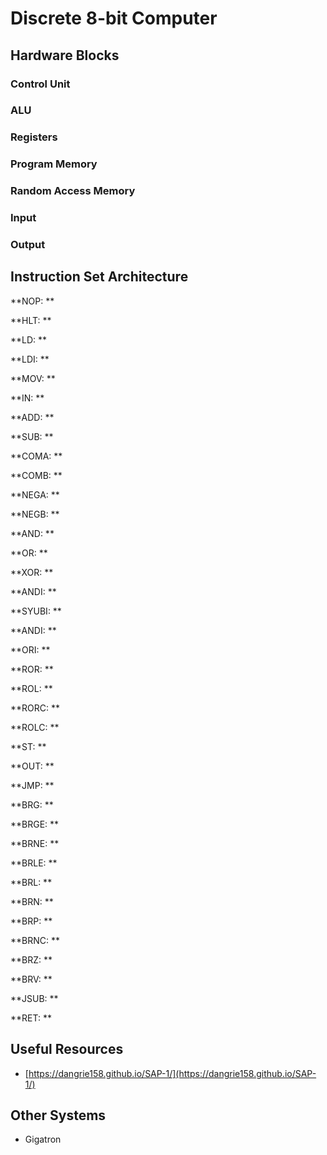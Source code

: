 # Discrete 8-bit Computer

## Hardware Blocks

### Control Unit

### ALU

### Registers

### Program Memory

### Random Access Memory

### Input

### Output

## Instruction Set Architecture

**NOP: ** 

**HLT: **

**LD: **

**LDI: **

**MOV: **

**IN: **

**ADD: **

**SUB: **

**COMA: **

**COMB: **

**NEGA: **

**NEGB: **

**AND: **

**OR: **

**XOR: **

**ANDI: **

**SYUBI: **

**ANDI: **

**ORI: **

**ROR: **

**ROL: **

**RORC: **

**ROLC: **

**ST: **

**OUT: **

**JMP: **

**BRG: **

**BRGE: **

**BRNE: **

**BRLE: **

**BRL: **

**BRN: **

**BRP: **

**BRNC: **

**BRZ: **

**BRV: **

**JSUB: **

**RET: **

## Useful Resources

- [https://dangrie158.github.io/SAP-1/](https://dangrie158.github.io/SAP-1/)

## Other Systems

- Gigatron

